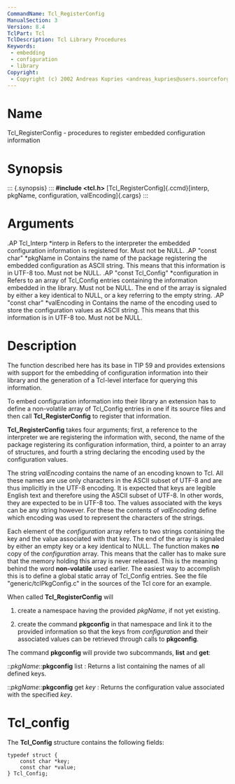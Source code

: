 ```yaml
---
CommandName: Tcl_RegisterConfig
ManualSection: 3
Version: 8.4
TclPart: Tcl
TclDescription: Tcl Library Procedures
Keywords:
 - embedding
 - configuration
 - library
Copyright:
 - Copyright (c) 2002 Andreas Kupries <andreas_kupries@users.sourceforge.net>
---
```


# Name

Tcl_RegisterConfig - procedures to register embedded configuration information

# Synopsis

::: {.synopsis} :::
**#include <tcl.h>**
[Tcl_RegisterConfig]{.ccmd}[interp, pkgName, configuration, valEncoding]{.cargs}
:::

# Arguments

.AP Tcl_Interp *interp in Refers to the interpreter the embedded configuration information is registered for. Must not be NULL. .AP "const char" *pkgName in Contains the name of the package registering the embedded configuration as ASCII string. This means that this information is in UTF-8 too. Must not be NULL. .AP "const Tcl_Config" *configuration in Refers to an array of Tcl_Config entries containing the information embedded in the library. Must not be NULL. The end of the array is signaled by either a key identical to NULL, or a key referring to the empty string. .AP "const char" *valEncoding in Contains the name of the encoding used to store the configuration values as ASCII string. This means that this information is in UTF-8 too. Must not be NULL.

# Description

The function described here has its base in TIP 59 and provides extensions with support for the embedding of configuration information into their library and the generation of a Tcl-level interface for querying this information.

To embed configuration information into their library an extension has to define a non-volatile array of Tcl_Config entries in one if its source files and then call **Tcl_RegisterConfig** to register that information.

**Tcl_RegisterConfig** takes four arguments; first, a reference to the interpreter we are registering the information with, second, the name of the package registering its configuration information, third, a pointer to an array of structures, and fourth a string declaring the encoding used by the configuration values.

The string *valEncoding* contains the name of an encoding known to Tcl.  All these names are use only characters in the ASCII subset of UTF-8 and are thus implicitly in the UTF-8 encoding. It is expected that keys are legible English text and therefore using the ASCII subset of UTF-8. In other words, they are expected to be in UTF-8 too. The values associated with the keys can be any string however. For these the contents of *valEncoding* define which encoding was used to represent the characters of the strings.

Each element of the *configuration* array refers to two strings containing the key and the value associated with that key. The end of the array is signaled by either an empty key or a key identical to NULL. The function makes **no** copy of the *configuration* array. This means that the caller has to make sure that the memory holding this array is never released. This is the meaning behind the word **non-volatile** used earlier. The easiest way to accomplish this is to define a global static array of Tcl_Config entries. See the file "generic/tclPkgConfig.c" in the sources of the Tcl core for an example.

When called **Tcl_RegisterConfig** will

1. create a namespace having the provided *pkgName*, if not yet existing.

2. create the command **pkgconfig** in that namespace and link it to the provided information so that the keys from *configuration* and their associated values can be retrieved through calls to **pkgconfig**.


The command **pkgconfig** will provide two subcommands, **list** and **get**:

::*pkgName*::**pkgconfig** list
: Returns a list containing the names of all defined keys.

::*pkgName*::**pkgconfig** get *key*
: Returns the configuration value associated with the specified *key*.


# Tcl_config

The **Tcl_Config** structure contains the following fields:

```
typedef struct {
    const char *key;
    const char *value;
} Tcl_Config;
```

